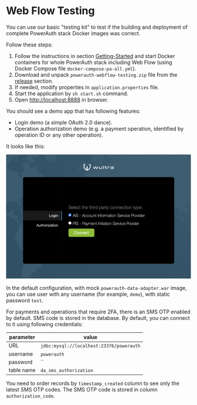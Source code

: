 # Web Flow Testing

You can use our basic "testing kit" to test if the building and deployment of complete PowerAuth stack Docker images was correct.

Follow these steps:

1. Follow the instructions in section [Getting-Started](./Getting-Started.md) and start Docker containers for whole PowerAuth stack including Web Flow (using Docker Compose file `docker-compose-pa-all.yml`).
2. Download and unpack `powerauth-webflow-testing.zip` file from the [release](https://github.com/wultra/powerauth-docker/releases) section.
3. If needed, modify properties in `application.properties` file.
4. Start the application by `sh start.sh` command.
5. Open [http://localhost:8888](http://localhost:8888) in browser.

You should see a demo app that has following features:

- Login demo (a simple OAuth 2.0 dance).
- Operation authorization demo (e.g. a payment operation, identified by operation ID or any other operation).

It looks like this:

![Preview](./resources/images/pa-webflow-demo-app.png)

In the default configuration, with mock `powerauth-data-adapter.war` image, you can use user with any username (for example, `demo`), with static password `test`.

For payments and operations that require 2FA, there is an SMS OTP enabled by default. SMS code is stored in the database. By default, you can connect to it using following credentials:

| parameter | value |
|---|---|
| URL | `jdbc:mysql://localhost:23376/powerauth` |
| username | `powerauth` |
| password | `` |
| table name | `da_sms_authorization` |

You need to order records by `timestamp_created` column to see only the latest SMS OTP codes. The SMS OTP code is stored in column `authorization_code`.
